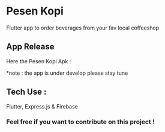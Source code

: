 <h1>Pesen Kopi</h1>
Flutter app to order beverages from your fav local coffeeshop

## App Release 
Here the Pesen Kopi Apk : 

*note : the app is under develop please stay tune

## Tech Use :

Flutter, Express.js & Firebase

### Feel free if you want to contribute on this project !
